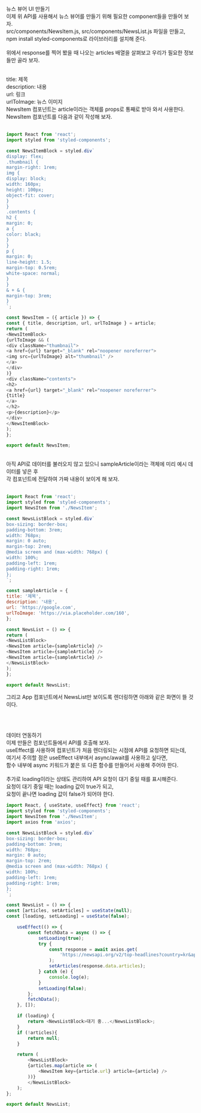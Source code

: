 뉴스 뷰어 UI 만들기<br/>
이제 위 API를 사용해서 뉴스 뷰어를 만들기 위해 필요한 component들을 만들어 보자. <br/>
src/components/NewsItem.js, src/components/NewsList.js 파일을 만들고, <br/>
npm install styled-components로 라이브러리를 설치해 준다.<br/>
<br/>
위에서 response를 찍어 봤을 때 나오는 articles 배열을 살펴보고 우리가 필요한 정보들만 골라 보자.<br/>

<br/>
title: 제목<br/>
description: 내용<br/>
url: 링크<br/>
urlToImage: 뉴스 이미지<br/>
NewsItem 컴포넌트는 article이라는 객체를 props로 통째로 받아 와서 사용한다. <br/>
NewsItem 컴포넌트를 다음과 같이 작성해 보자.<br/>
<br/>

```javascript
import React from 'react';
import styled from 'styled-components';

const NewsItemBlock = styled.div`
display: flex;
.thumbnail {
margin-right: 1rem;
img {
display: block;
width: 160px;
height: 100px;
object-fit: cover;
}
}
.contents {
h2 {
margin: 0;
a {
color: black;
}
}
p {
margin: 0;
line-height: 1.5;
margin-top: 0.5rem;
white-space: normal;
}
}
& + & {
margin-top: 3rem;
}
`;

const NewsItem = ({ article }) => {
const { title, description, url, urlToImage } = article;
return (
<NewsItemBlock>
{urlToImage && (
<div className="thumbnail">
<a href={url} target="_blank" rel="noopener noreferrer">
<img src={urlToImage} alt="thumbnail" />
</a>
</div>
)}
<div className="contents">
<h2>
<a href={url} target="_blank" rel="noopener noreferrer">
{title}
</a>
</h2>
<p>{description}</p>
</div>
</NewsItemBlock>
);
};

export default NewsItem;
```
 <br/>
아직 API로 데이터를 불러오지 않고 있으니 sampleArticle이라는 객체에 미리 예시 데이터를 넣은 후  <br/>
각 컴포넌트에 전달하여 가짜 내용이 보이게 해 보자. <br/>
 <br/>

```javascript
import React from 'react';
import styled from 'styled-components';
import NewsItem from './NewsItem';

const NewsListBlock = styled.div`
box-sizing: border-box;
padding-bottom: 3rem;
width: 768px;
margin: 0 auto;
margin-top: 2rem;
@media screen and (max-width: 768px) {
width: 100%;
padding-left: 1rem;
padding-right: 1rem;
};
`;

const sampleArticle = {
title: '제목',
description: '내용',
url: 'https://google.com',
urlToImage: 'https://via.placeholder.com/160',
};

const NewsList = () => {
return (
<NewsListBlock>
<NewsItem article={sampleArticle} />
<NewsItem article={sampleArticle} />
<NewsItem article={sampleArticle} />
</NewsListBlock>
);
};

export default NewsList;
```
그리고 App 컴포넌트에서 NewsList만 보이도록 렌더링하면 아래와 같은 화면이 뜰 것이다. <br/>

 <br/>
 <br/>

데이터 연동하기 <br/>
이제 만들은 컴포넌트들에서 API를 호출해 보자.  <br/>
useEffect를 사용하여 컴포넌트가 처음 렌더링되는 시점에 API를 요청하면 되는데, <br/> 
여기서 주의할 점은 useEffect 내부에서 async/await를 사용하고 싶다면,  <br/>
함수 내부에 async 키워드가 붙은 또 다른 함수를 만들어서 사용해 주어야 한다. <br/>
<br/>
추가로 loading이라는 상태도 관리하여 API 요청이 대기 중일 때를 표시해준다.  <br/>
요청이 대기 중일 때는 loading 값이 true가 되고,  <br/>
요청이 끝나면 loading 값이 false가 되어야 한다. <br/>

```javascript
import React, { useState, useEffect} from 'react';
import styled from 'styled-components';
import NewsItem from './NewsItem';
import axios from 'axios';

const NewsListBlock = styled.div`
box-sizing: border-box;
padding-bottom: 3rem;
width: 768px;
margin: 0 auto;
margin-top: 2rem;
@media screen and (max-width: 768px) {
width: 100%;
padding-left: 1rem;
padding-right: 1rem;
};
`;

const NewsList = () => {
const [articles, setArticles] = useState(null);
const [loading, setLoading] = useState(false);

    useEffect(() => {
        const fetchData = async () => {
            setLoading(true);
            try {
                const response = await axios.get(
                    'https://newsapi.org/v2/top-headlines?country=kr&apiKey=0a8c4202385d4ec1bb93b7e277b3c51f'
                );
                setArticles(response.data.articles);
            } catch (e) {
                console.log(e);
            }
            setLoading(false);
        };
        fetchData();
    }, []);

    if (loading) {
        return <NewsListBlock>대기 중...</NewsListBlock>;
    }
    if (!articles){
        return null;
    }

    return (
        <NewsListBlock>
        {articles.map(article => (
            <NewsItem key={article.url} article={article} />
        ))}
        </NewsListBlock>
    );
};

export default NewsList;

```
